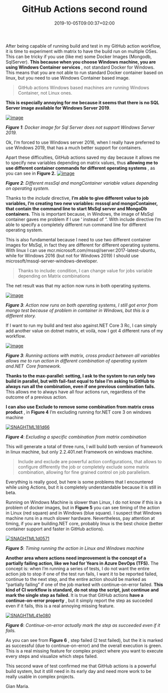 ﻿---
title: "GitHub Actions second round"
description: ""
date: 2019-10-05T09:00:37+02:00
draft: false
tags: [GitHub Actions]
categories: [GitHub]
---
After being capable of running build and test in my GitHub action workflow, it is time to experiment with matrix to have the build run on multiple OSes. This can be tricky if you use (like me) some Docker Images (Mongodb, SqlServer).  **This because when you choose Windows machine, you are using Windows Container services** , not standard Docker for Windows. This means that you are not able to run standard Docker container based on linux, but you need to use Windows Container based image.

> GitHub actions Windows based machines are running Windows Container, not Linux ones.

 **This is especially annoying for me because it seems that there is no SQL Server image available for Windows Server 2019**.

[![image](http://www.codewrecks.com/blog/wp-content/uploads/2019/10/image_thumb.png "image")](http://www.codewrecks.com/blog/wp-content/uploads/2019/10/image.png)

 ***Figure 1***: *Docker image for Sql Server does not support Windows Server 2019.*

Ok, I’m forced to use Windows server 2016, when I really have preferred to use Windows 2019, that has a much better support for containers.

Apart these difficulties, GitHub actions saved my day because it allows me to specify new variables depending on matrix values, thus  **allowing me to use different container commands for different operating systems** , as you can see in  **Figure 2.** [![image](http://www.codewrecks.com/blog/wp-content/uploads/2019/10/image_thumb-1.png "image")](http://www.codewrecks.com/blog/wp-content/uploads/2019/10/image-1.png) 

 ***Figure 2***: *Different mssSql and mongContainer variable values depending on operating system.*

Thanks to the *include* directive, **I’m able to give different value to job variables, I’m creating two new variables: msssql and mongoContainer, that contain the command line to start MsSql server and MongoDb containers.** This is important because, in Windows, the image of MsSql container gaves me problem if I use ‘ instead of “. With include directive I’m able to specify a completely different run command line for different operating system.

This is also fundamental because I need to use two different container images for MsSql, in fact they are different for different operating systems. With linux I can use mcr.microsoft.com/mssql/server:2017-latest-ubuntu, while for Windows 2016 (but not for Windows 2019) I should use microsoft/mssql-server-windows-developer.

> Thanks to include: condition, I can change value for jobs variable depending on Matrix combinations

The net result was that my action now runs in both operating systems.

[![image](http://www.codewrecks.com/blog/wp-content/uploads/2019/10/image_thumb-2.png "image")](http://www.codewrecks.com/blog/wp-content/uploads/2019/10/image-2.png)

 ***Figure 3***: *Action now runs on both operating systems, I still got error from mongo test because of problem in container in Windows, but this is a different story.*

If I want to run my build and test also against.NET Core 3 Rc, I can simply add another value on dotnet matrix, et voilà, now I got 4 different runs of my workflow.

[![image](http://www.codewrecks.com/blog/wp-content/uploads/2019/10/image_thumb-3.png "image")](http://www.codewrecks.com/blog/wp-content/uploads/2019/10/image-3.png)

 ***Figure 3***: *Running actions with matrix, cross product between all variables allows me to run action in different combination of operating system and.NET  Core framework.*

 **Thanks to the max-parallel: setting, I ask to the system to run only two build in parallel, but with fail-fast equal to false I’m asking to GitHub to always run all the combination, even if one previous combination fails.** This allows me to always have all four actions run, regardless of the outcome of a previous action.

 **I can also use Exclude to remove some combination from matrix cross product** , in  **Figure 4** I’m excluding running for.NET core 3 on windows machine

[![SNAGHTML181d66](http://www.codewrecks.com/blog/wp-content/uploads/2019/10/SNAGHTML181d66_thumb.png "SNAGHTML181d66")](http://www.codewrecks.com/blog/wp-content/uploads/2019/10/SNAGHTML181d66.png)

 ***Figure 4***: *Excluding a specific combination from matrix combination*

This will generate a total of three runs, I will build both version of framework in linux machine, but only 2.2.401.net Framework on windows machine.

> Include and exclude are powerful action configurations, that allows to configure differently the job or completely exclude some matrix combination, allowing for fine grained control on job parallelism.

Everything is really good, but here is some problems that I encountered while using Actions, but it is completely understandable because it is still in beta.

Running on Windows Machine is slower than Linux, I do not know if this is a problem of docker images, but in  **Figure 5** you can see timing of the action in Linux (red square) and in Windows (blue square). I suspect that Windows machine runs in a much slower hardware. Nevertheless, pay attention at timing, if you are building.NET core, probably linux is the best choice (better container support and faster in GitHub actions).

[![SNAGHTML1d0571](http://www.codewrecks.com/blog/wp-content/uploads/2019/10/SNAGHTML1d0571_thumb.png "SNAGHTML1d0571")](http://www.codewrecks.com/blog/wp-content/uploads/2019/10/SNAGHTML1d0571.png)

 ***Figure 5***: *Timing running the action in Linux and Windows machine*

 **Another area where actions need improvement is the concept of a partially failing action, like we had for Years in Azure DevOps (TFS).** The concept is: when I’m running a series of tests, I do not want the entire action job to stop if one of the test run fails, I want it to be reported failed, continue to the next step, and the entire action should be marked as “partially failing” if one of the job marked with continue-on-error failed.  **This kind of CI workflow is standard, do not stop the script, just continue and mark the single step as failed.** It is true that GitHub actions  **have a continue-on-error property** , but it simply report the step as succeded even if it fails, this is a real annoying missing feature.

[![SNAGHTML41e080](http://www.codewrecks.com/blog/wp-content/uploads/2019/10/SNAGHTML41e080_thumb.png "SNAGHTML41e080")](http://www.codewrecks.com/blog/wp-content/uploads/2019/10/SNAGHTML41e080.png)

 ***Figure 6***: *Continue-on-error actually mark the step as succeeded even if it fails.*

As you can see from  **Figure 6** , step failed (2 test failed), but the it is marked as successful (due to continue-on-error) and the overall execution is green. This is a real missing feature for complex project where you want to execute every steps and visualize which steps failed.

This second wave of test confirmed me that GitHub actions is a powerful build system, but it still need in its early day and need more work to be really usable in complex projects.

Gian Maria.
